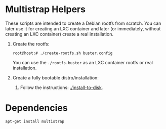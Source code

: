 # Multistrap Helpers

These scripts are intended to create a Debian rootfs from scratch. You can later use it 
for creating an LXC container and later (or immediately, without creating an LXC container) 
create a real installation. 

1. Create the rootfs:
		
	```console
	root@host:# ./create-rootfs.sh buster.config
	```

    You can use the `./rootfs.buster` as an LXC container rootfs or real installation. 

2. Create a fully bootable distro/installation:

	1. Follow the instructions: [./install-to-disk](./install-to-disk).

# Dependencies 

```
apt-get install multistrap
```
